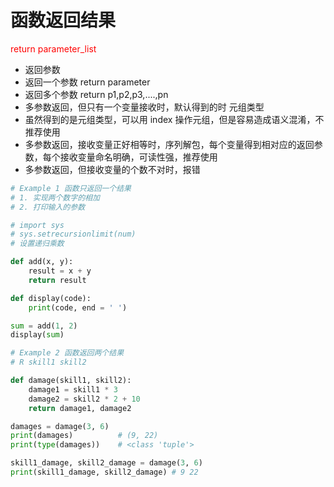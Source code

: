 # 函数返回结果

<font color="red"> return parameter_list </font>

- 返回参数
- 返回一个参数 return parameter
- 返回多个参数 return p1,p2,p3,....,pn
- 多参数返回，但只有一个变量接收时，默认得到的时 元组类型
- 虽然得到的是元组类型，可以用 index 操作元组，但是容易造成语义混淆，不推荐使用
- 多参数返回，接收变量正好相等时，序列解包，每个变量得到相对应的返回参数，每个接收变量命名明确，可读性强，推荐使用
- 多参数返回，但接收变量的个数不对时，报错


``` python
# Example 1 函数只返回一个结果
# 1. 实现两个数字的相加
# 2. 打印输入的参数

# import sys
# sys.setrecursionlimit(num) 
# 设置递归乘数

def add(x, y):
    result = x + y
    return result

def display(code):
    print(code, end = ' ')

sum = add(1, 2)
display(sum)
```

``` python
# Example 2 函数返回两个结果
# R skill1 skill2

def damage(skill1, skill2):
    damage1 = skill1 * 3
    damage2 = skill2 * 2 + 10
    return damage1, damage2

damages = damage(3, 6)
print(damages)          # (9, 22)
print(type(damages))    # <class 'tuple'>

skill1_damage, skill2_damage = damage(3, 6)
print(skill1_damage, skill2_damage) # 9 22
```

